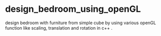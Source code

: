 # design_bedroom_using_openGL
design bedroom with furniture from simple cube by using various openGL function like scaling, translation and rotation in c++ .
